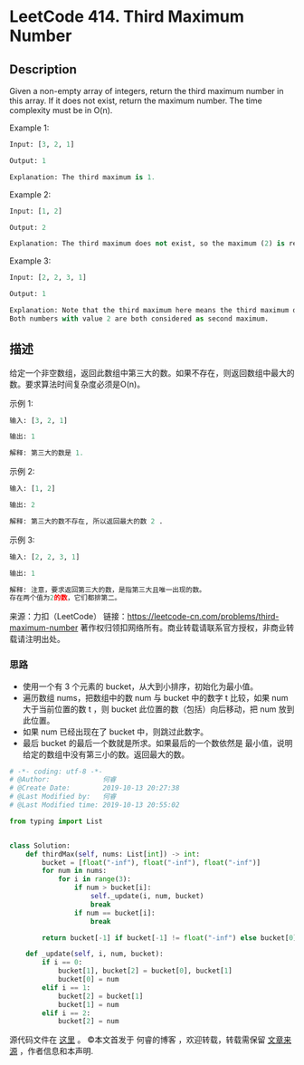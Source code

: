 # LeetCode 414. Third Maximum Number

## Description

Given a non-empty array of integers, return the third maximum number in this array. If it does not exist, return the maximum number. The time complexity must be in O(n).

Example 1:

```py
Input: [3, 2, 1]

Output: 1

Explanation: The third maximum is 1.
```

Example 2:

```py
Input: [1, 2]

Output: 2

Explanation: The third maximum does not exist, so the maximum (2) is returned instead.
```

Example 3:

```py
Input: [2, 2, 3, 1]

Output: 1

Explanation: Note that the third maximum here means the third maximum distinct number.
Both numbers with value 2 are both considered as second maximum.
```

## 描述

给定一个非空数组，返回此数组中第三大的数。如果不存在，则返回数组中最大的数。要求算法时间复杂度必须是O(n)。

示例 1:

```py
输入: [3, 2, 1]

输出: 1

解释: 第三大的数是 1.
```

示例 2:

```py
输入: [1, 2]

输出: 2

解释: 第三大的数不存在, 所以返回最大的数 2 .
```

示例 3:

```py
输入: [2, 2, 3, 1]

输出: 1

解释: 注意，要求返回第三大的数，是指第三大且唯一出现的数。
存在两个值为2的数，它们都排第二。
```

来源：力扣（LeetCode）
链接：https://leetcode-cn.com/problems/third-maximum-number
著作权归领扣网络所有。商业转载请联系官方授权，非商业转载请注明出处。

### 思路

* 使用一个有 3 个元素的 bucket，从大到小排序，初始化为最小值。
* 遍历数组 nums，把数组中的数 num 与 bucket 中的数字 t 比较，如果 num 大于当前位置的数 t ，则 bucket 此位置的数（包括）向后移动，把 num 放到此位置。
* 如果 num 已经出现在了 bucket 中，则跳过此数字。
* 最后 bucket 的最后一个数就是所求。如果最后的一个数依然是 最小值，说明给定的数组中没有第三小的数。返回最大的数。

```py
# -*- coding: utf-8 -*-
# @Author:             何睿
# @Create Date:        2019-10-13 20:27:38
# @Last Modified by:   何睿
# @Last Modified time: 2019-10-13 20:55:02

from typing import List


class Solution:
    def thirdMax(self, nums: List[int]) -> int:
        bucket = [float("-inf"), float("-inf"), float("-inf")]
        for num in nums:
            for i in range(3):
                if num > bucket[i]:
                    self._update(i, num, bucket)
                    break
                if num == bucket[i]:
                    break

        return bucket[-1] if bucket[-1] != float("-inf") else bucket[0]

    def _update(self, i, num, bucket):
        if i == 0:
            bucket[1], bucket[2] = bucket[0], bucket[1]
            bucket[0] = num
        elif i == 1:
            bucket[2] = bucket[1]
            bucket[1] = num
        elif i == 2:
            bucket[2] = num
```

源代码文件在 [这里](https://github.com/ruicore/Algorithm/blob/master/LeetCode/2019-10-13-414-Third-Maximum-Number.py) 。
©本文首发于 何睿的博客 ，欢迎转载，转载需保留 [文章来源](https://ruicore.cn/leetcode-414-third-maximum-number/) ，作者信息和本声明.
